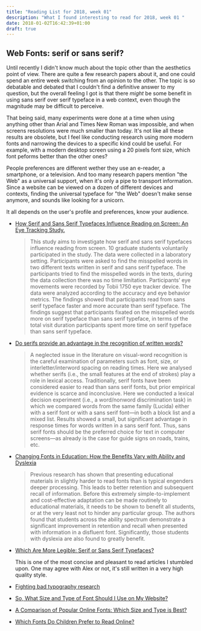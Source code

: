 ```yaml
---
title: "Reading List for 2018, week 01"
description: "What I found interesting to read for 2018, week 01 "
date: 2018-01-02T16:42:39+01:00
draft: true
---
```


## Web Fonts: serif or sans serif?

Until recently I didn't know much about the topic other than the aesthetics point of view. There are quite a few research papers about it, and one could spend an entire week switching from an opinion to the other. The topic is so debatable and debated that I couldn't find a definitive answer to my question, but the overall feeling I got is that there _might_ be some benefit in using sans serif over serif typeface in a web context, even though the magnitude may be difficult to perceive.

That being said, many experiments were done at a time when using anything other than Arial and Times New Roman was impossible, and when screens resolutions were much smaller than today. It's not like all these results are obsolete, but I feel like conducting research using more modern fonts and narrowing the devices to a specific kind could be useful. For example, with a modern desktop screen using a 20 pixels font size, which font peforms better than the other ones?

People preferences are different wether they use an e-reader, a smartphone, or a television. And too many research papers mention "the Web" as a universal support, when it's only a pipe to transport information. Since a website can be viewed on a dozen of different devices and contexts, finding the universal typeface for "the Web" doesn't make sense anymore, and sounds like looking for a unicorn.

It all depends on the user's profile and preferences, know your audience.

* [How Serif and Sans Serif Typefaces Influence Reading on Screen: An Eye Tracking Study.](https://link.springer.com/chapter/10.1007/978-3-319-40355-7_55)

  > This study aims to investigate how serif and sans serif typefaces influence reading from screen. 10 graduate students voluntarily participated in the study. The data were collected in a laboratory setting. Participants were asked to find the misspelled words in two different texts written in serif and sans serif typeface. The participants tried to find the misspelled words in the texts, during the data collection there was no time limitation. Participants’ eye movements were recorded by Tobii 1750 eye tracker device. The data were analyzed according to the accuracy and eye behavior metrics. The findings showed that participants read from sans serif typeface faster and more accurate than serif typeface. The findings suggest that participants fixated on the misspelled words more on serif typeface than sans serif typeface, in terms of the total visit duration participants spent more time on serif typeface than sans serif typeface.

* [Do serifs provide an advantage in the recognition of written words?](http://www.tandfonline.com/doi/full/10.1080/20445911.2011.546781)

  > A neglected issue in the literature on visual-word recognition is the careful examination of parameters such as font, size, or interletter/interword spacing on reading times. Here we analysed whether serifs (i.e., the small features at the end of strokes) play a role in lexical access. Traditionally, serif fonts have been considered easier to read than sans serif fonts, but prior empirical evidence is scarce and inconclusive. Here we conducted a lexical decision experiment (i.e., a word/nonword discrimination task) in which we compared words from the same family (Lucida) either with a serif font or with a sans serif font—in both a block list and a mixed list. Results showed a small, but significant advantage in response times for words written in a sans serif font. Thus, sans serif fonts should be the preferred choice for text in computer screens—as already is the case for guide signs on roads, trains, etc.

* [Changing Fonts in Education: How the Benefits Vary with Ability and Dyslexia](http://www.tandfonline.com/doi/full/10.1080/00220671.2012.736430)

  > Previous research has shown that presenting educational materials in slightly harder to read fonts than is typical engenders deeper processing. This leads to better retention and subsequent recall of information. Before this extremely simple-to-implement and cost-effective adaptation can be made routinely to educational materials, it needs to be shown to benefit all students, or at the very least not to hinder any particular group. The authors found that students across the ability spectrum demonstrate a significant improvement in retention and recall when presented with information in a disfluent font. Significantly, those students with dyslexia are also found to greatly benefit.

* [Which Are More Legible: Serif or Sans Serif Typefaces?](http://alexpoole.info/blog/which-are-more-legible-serif-or-sans-serif-typefaces/)

  This is one of the most concise and pleasant to read articles I stumbled upon. One may agree with Alex or not, it's still written in a very high quality style.

* [Fighting bad typography research](http://alexpoole.info/blog/fighting-bad-typography-research/)
* [So, What Size and Type of Font Should I Use on My Website?](http://usabilitynews.org/so-what-size-and-type-of-font-should-i-use-on-my-website/)
* [A Comparison of Popular Online Fonts: Which Size and Type is Best?](http://usabilitynews.org/a-comparison-of-popular-online-fonts-which-size-and-type-is-best/)
* [Which Fonts Do Children Prefer to Read Online?](http://usabilitynews.org/which-fonts-do-children-prefer-to-read-online/)
